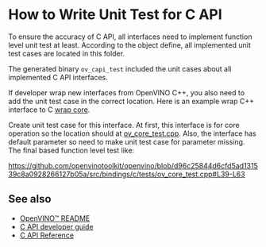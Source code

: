 # How to Write Unit Test for C API

To ensure the accuracy of C API, all interfaces need to implement function level unit test at least. According to the object define, all implemented unit test cases are located in this folder.

The generated binary `ov_capi_test` included the unit cases about all implemented C API interfaces.

If developer wrap new interfaces from OpenVINO C++, you also need to add the unit test case in the correct location.
Here is an example wrap C++ interface to C [wrap core](./how_to_wrap_openvino_interfaces_with_c.md).

Create unit test case for this interface. At first, this interface is for core operation so the location should at [ov_core_test.cpp](../tests/ov_core_test.cpp). Also, the interface has default parameter so need to make unit test case for parameter missing. The final based function level test like:

https://github.com/openvinotoolkit/openvino/blob/d96c25844d6cfd5ad131539c8a0928266127b05a/src/bindings/c/tests/ov_core_test.cpp#L39-L63

## See also
 * [OpenVINO™ README](../../../../README.md)
 * [C API developer guide](../README.md)
 * [C API Reference](https://docs.openvino.ai/2023.0/api/api_reference.html)

